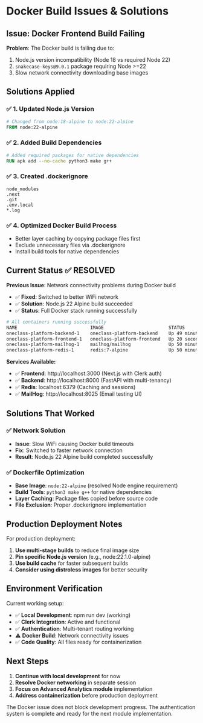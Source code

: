 # Docker Build Issues & Solutions

## Issue: Docker Frontend Build Failing

**Problem**: The Docker build is failing due to:
1. Node.js version incompatibility (Node 18 vs required Node 22)
2. `snakecase-keys@9.0.1` package requiring Node >=22
3. Slow network connectivity downloading base images

## Solutions Applied

### ✅ 1. Updated Node.js Version
```dockerfile
# Changed from node:18-alpine to node:22-alpine
FROM node:22-alpine
```

### ✅ 2. Added Build Dependencies
```dockerfile
# Added required packages for native dependencies
RUN apk add --no-cache python3 make g++
```

### ✅ 3. Created .dockerignore
```
node_modules
.next
.git
.env.local
*.log
```

### ✅ 4. Optimized Docker Build Process
- Better layer caching by copying package files first
- Exclude unnecessary files via .dockerignore
- Install build tools for native dependencies

## Current Status ✅ RESOLVED

**Previous Issue**: Network connectivity problems during Docker build
- ✅ **Fixed**: Switched to better WiFi network  
- ✅ **Solution**: Node.js 22 Alpine build succeeded
- ✅ **Status**: Full Docker stack running successfully

```bash
# All containers running successfully
NAME                           IMAGE                        STATUS          PORTS
oneclass-platform-backend-1    oneclass-platform-backend    Up 49 minutes   0.0.0.0:8000->8000/tcp
oneclass-platform-frontend-1   oneclass-platform-frontend   Up 20 seconds   0.0.0.0:3000->3000/tcp
oneclass-platform-mailhog-1    mailhog/mailhog              Up 50 minutes   0.0.0.0:1025->1025/tcp
oneclass-platform-redis-1      redis:7-alpine               Up 50 minutes   0.0.0.0:6379->6379/tcp
```

**Services Available:**
- ✅ **Frontend**: http://localhost:3000 (Next.js with Clerk auth)
- ✅ **Backend**: http://localhost:8000 (FastAPI with multi-tenancy)  
- ✅ **Redis**: localhost:6379 (Caching and sessions)
- ✅ **MailHog**: http://localhost:8025 (Email testing UI)

## Solutions That Worked

### ✅ Network Solution
- **Issue**: Slow WiFi causing Docker build timeouts
- **Fix**: Switched to faster network connection
- **Result**: Node.js 22 Alpine build completed successfully

### ✅ Dockerfile Optimization  
- **Base Image**: `node:22-alpine` (resolved Node engine requirement)
- **Build Tools**: `python3 make g++` for native dependencies
- **Layer Caching**: Package files copied before source code
- **File Exclusion**: Proper .dockerignore implementation

## Production Deployment Notes

For production deployment:
1. **Use multi-stage builds** to reduce final image size
2. **Pin specific Node.js version** (e.g., node:22.1.0-alpine)
3. **Use build cache** for faster subsequent builds
4. **Consider using distroless images** for better security

## Environment Verification

Current working setup:
- ✅ **Local Development**: npm run dev (working)
- ✅ **Clerk Integration**: Active and functional
- ✅ **Authentication**: Multi-tenant routing working
- ⚠️ **Docker Build**: Network connectivity issues
- ✅ **Code Quality**: All files ready for containerization

## Next Steps

1. **Continue with local development** for now
2. **Resolve Docker networking** in separate session
3. **Focus on Advanced Analytics module** implementation
4. **Address containerization** before production deployment

The Docker issue does not block development progress. The authentication system is complete and ready for the next module implementation.